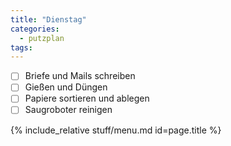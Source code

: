 ```yaml
---
title: "Dienstag"
categories:
  - putzplan
tags:
---
```


 - [ ] Briefe und Mails schreiben  
 - [ ] Gießen und Düngen  
 - [ ] Papiere sortieren und ablegen  
 - [ ] Saugroboter reinigen
<!--more-->
{%  include_relative stuff/menu.md id=page.title %}
<!--stackedit_data:
eyJoaXN0b3J5IjpbLTQ1NTYzMjE4OV19
-->